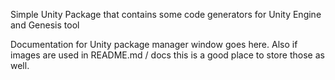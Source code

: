 Simple Unity Package that contains some code generators for Unity Engine and Genesis tool

Documentation for Unity package manager window goes here.
Also if images are used in README.md / docs this is a good place to store those as well.

